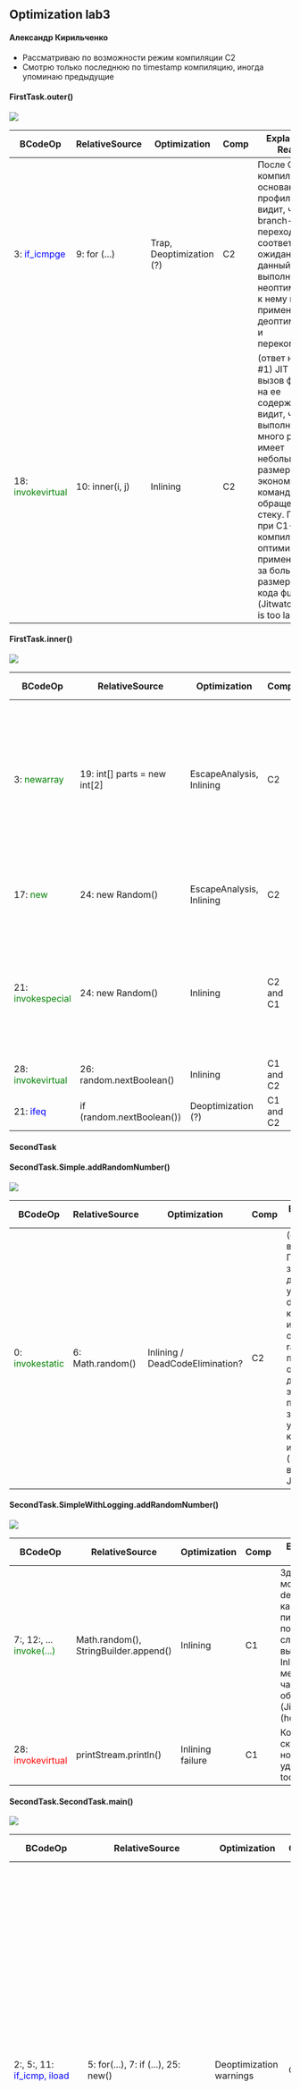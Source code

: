## Optimization lab3
#### Александр Кирильченко

* Рассматриваю по возможности режим компиляции С2
* Смотрю только последнюю по timestamp компиляцию, иногда упоминаю предыдущие

#### FirstTask.outer()

![](img/outer.png)

| BCodeOp | RelativeSource | Optimization | Comp | Explanation & Reasons
| -------- | ------------- | ------------ | ---- | -------- 
|  3: <span style="color:blue">if_icmpge</span> | 9: for (...) | Trap, Deoptimization (?) | C2 | После С2 компиляции на основании профиля JIT видит, что branch-переходы не соответствуют ожиданиям, данный участок выполняется неоптимально, и к нему можно применить деоптимизацию и перекомпиляцию
| 18: <span style="color:green">invokevirtual</span> | 10: inner(i, j) | Inlining | C2 | (ответ на вопрос #1) JIT заменяет вызов функции на ее содержимое, тк видит, что фция выполняется много раз и имеет небольшой размер, экономим jump-командами и обращениями к стеку. Причем, при C1-компиляции оптимизация не применилась из-за большого размера байт кода фции (Jitwatch: callee is too large) 

#### FirstTask.inner()
![](img/inner.png)

| BCodeOp | RelativeSource | Optimization | Comp | Explanation & Reasons
| -------- | ------------- | ------------ | ---- | --------
|  3: <span style="color:green">newarray</span> | 19: int[] parts = new int[2] | EscapeAnalysis, Inlining | C2 | JIT видит, что обьект parts[] не покидает своего scope, и компилирует код так, чтобы этот обьект (или всего лишь его значимые кусочки) аллоцировался в стек вместо heap 
| 17: <span style="color:green">new</span> | 24: new Random() | EscapeAnalysis, Inlining | C2 | Аналогично с предыдущим. EscapeAnalysis производится только в режиме С2 
| 21: <span style="color:green">invokespecial</span> | 24: new Random() | Inlining | C2 and C1 | Здесь производится inlining конструктора класса Random(), конструктор относится к тн SpecialMethods, поэтому invokespecial
| 28: <span style="color:green">invokevirtual</span> | 26: random.nextBoolean() | Inlining |  C1 and C2 | Аналогично предыдущему
| 21: <span style="color:blue">ifeq</span> | if (random.nextBoolean()) | Deoptimization (?) |  C1 and C2 | Аналогично случаю с <span style="color:blue">if_icmpge</span>

#### SecondTask

#### SecondTask.Simple.addRandomNumber()

![](img/randomsimple.png)

| BCodeOp | RelativeSource | Optimization | Comp | Explanation & Reasons
| -------- | ------------- | ------------ | ---- | -------- 
| 0: <span style="color:green">invokestatic</span> | 6: Math.random() | Inlining / DeadCodeElimination? | C2 | (ответ на вопрос #1) По идее здесь JIT должен увидеть dead code и как-то избавиться от вызова random(), но почему-то он не делает этого, хотя я пробовал значительно увеличить кол-во итераций (или это не видит Jitwatch?).

#### SecondTask.SimpleWithLogging.addRandomNumber()

![](img/randomwithlogs.png)

| BCodeOp | RelativeSource | Optimization | Comp | Explanation & Reasons
| -------- | ------------- | ------------ | ---- | -------- 
| 7:, 12:, ... <span style="color:green">invoke(...)</span> | Math.random(), StringBuilder.append() | Inlining | C1 | Здесь уже не может быть dead code, так как метод пишет данные в поток. В данном случае JIT лишь выполняет Inlining всех методов из-за частых обращений (Jitwatch: inline (hot))
| 28: <span style="color:red">invokevirtual</span> | printStream.println() | Inlining failure | C1 |  Код скомпилирован, но Inlining не удался, Callee is too large

#### SecondTask.SecondTask.main()

![](img/SecondTask.png)

| BCodeOp | RelativeSource | Optimization | Comp | Explanation & Reasons
| -------- | ------------- | ------------ | ---- | -------- 
| 2:, 5:, 11: <span style="color:blue">if_icmp, iload</span> | 5: for(...), 7: if (...), 25: new() | Deoptimization warnings | C2| Сообщения о том, что скомпилированный код выполняется в несоответствии с ожиданиями и может быть деоптимизирован/ перекомпилирован, причины - Uncommon traps: 1) JIT на основании профиля скомпилировал лишь 1 branch, а мы начали часто попадать в другой, как раз такая ситуация с нашим циклом (5: - 7:), 2) Мы вначале долго и часто пользуемся только классом Simple (и он заинлайнился), а класс SimpleWithLogger за это время удалился из compiled code cache, и при обращении к нему будет использоваться уже байт-код (пример деоптимизации)
| 28: <span style="color:green">invokeinterface</span> | 12: adder.addRandomNumber() | Inlining, implementation prediction(?) | C2 | JIT видит, что вызов метода интерфейса осуществляется из под одного и того же класса (Simple), заменяет вызов интерфейса на вызов конкретного класса и инлайнит его
